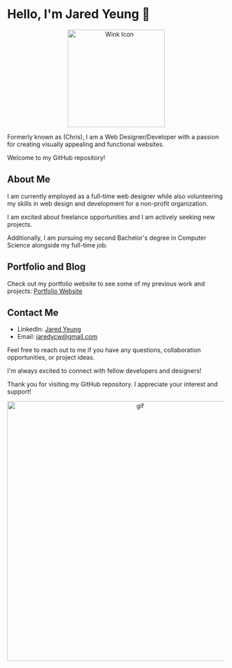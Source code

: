 # Hello, I'm Jared Yeung 👋


<p align="center">
  <img src="https://cdn.sanity.io/images/mrzc8peh/production/0f415fc9433ba73b29425b89a3205b6fc4fbeaa1-10x12.svg" alt="Wink Icon" width="225">
</p>


Formerly known as (Chris), I am a Web Designer/Developer with a passion for creating visually appealing and functional websites.

Welcome to my GitHub repository!

## About Me

I am currently employed as a full-time web designer while also volunteering my skills in web design and development for a non-profit organization. 

I am excited about freelance opportunities and I am actively seeking new projects. 

Additionally, I am pursuing my second Bachelor's degree in Computer Science alongside my full-time job.




## Portfolio and Blog

Check out my portfolio website to see some of my previous work and projects: [Portfolio Website](https://www.jaredyeung.com/)

## Contact Me

- LinkedIn: [Jared Yeung](https://www.linkedin.com/in/jared-yeung-318714208/)
- Email: [jaredycw@gmail.com](mailto:jaredycw@gmail.com)
 

Feel free to reach out to me if you have any questions, collaboration opportunities, or project ideas. 

I'm always excited to connect with fellow developers and designers!

Thank you for visiting my GitHub repository. I appreciate your interest and support!



<p align="center">
<img src="https://www.jaredyeung.com/_next/image?url=https%3A%2F%2Fcdn.sanity.io%2Fimages%2Fmrzc8peh%2Fproduction%2Fd458770d88f17f5b35796913e38c7ae418478f64-600x350.gif%3Ffit%3Dmax%26auto%3Dformat&w=1200&q=75" alt="gif" width="600">
</p>
